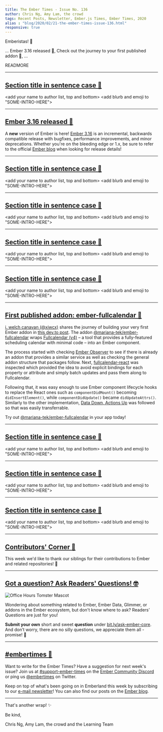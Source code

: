 ```yaml
---
title: The Ember Times - Issue No. 136
author: Chris Ng, Amy Lam, the crowd
tags: Recent Posts, Newsletter, Ember.js Times, Ember Times, 2020
alias : "blog/2020/02/21-the-ember-times-issue-136.html"
responsive: true
---
```


<SAYING-HELLO-IN-YOUR-FAVORITE-LANGUAGE> Emberistas! 🐹

<SOME-INTRO-HERE-TO-KEEP-THEM-SUBSCRIBERS-READING>
...
Ember 3.16 released 🚀,
Check out the journey to your first published addon 📅,
...

READMORE

---

## [Section title in sentence case 🐹](#section-url)

<change section title emoji>
<consider adding some bold to your paragraph>

<add your name to author list, top and bottom>
<add blurb and emoji to "SOME-INTRO-HERE">

---

## [Ember 3.16 released 🚀](https://blog.emberjs.com/2020/02/12/ember-3-16-released.html)

A **new** version of Ember is here! [Ember 3.16](https://blog.emberjs.com/2020/02/12/ember-3-16-released.html) is an incremental, backwards compatible release with bugfixes, performance improvements, and minor deprecations. Whether you're on the bleeding edge or 1.x, be sure to refer to the official [Ember blog](https://blog.emberjs.com/tags/releases.html) when looking for release details!

---

## [Section title in sentence case 🐹](#section-url)

<change section title emoji>
<consider adding some bold to your paragraph>

<add your name to author list, top and bottom>
<add blurb and emoji to "SOME-INTRO-HERE">

---

## [Section title in sentence case 🐹](#section-url)

<change section title emoji>
<consider adding some bold to your paragraph>

<add your name to author list, top and bottom>
<add blurb and emoji to "SOME-INTRO-HERE">

---

## [Section title in sentence case 🐹](#section-url)

<change section title emoji>
<consider adding some bold to your paragraph>

<add your name to author list, top and bottom>
<add blurb and emoji to "SOME-INTRO-HERE">

---

## [Section title in sentence case 🐹](#section-url)

<change section title emoji>
<consider adding some bold to your paragraph>

<add your name to author list, top and bottom>
<add blurb and emoji to "SOME-INTRO-HERE">

---

## [First published addon: ember-fullcalendar 📅](https://dev.to/xiwcx/i-published-my-first-ember-addon-138c)

[i. welch canavan (@xiwcx)](https://github.com/xiwcx) shares the journey of building your very first Ember addon in [this dev.to post](https://dev.to/xiwcx/i-published-my-first-ember-addon-138c). The addon [@mariana-tek/ember-fullcalendar](https://github.com/Mariana-Tek/ember-fullcalendar) wraps [Fullcalendar (v4)](https://fullcalendar.io/) – a tool that provides a fully-featured scheduling calendar with minimal code – into an Ember component. 

The process started with checking [Ember Observer](https://emberobserver.com/) to see if there is already an addon that provides a similar service as well as checking the general addon structure that packages follow. Next, [fullcalendar-react](https://github.com/fullcalendar/fullcalendar-react) was inspected which provided the idea to avoid explicit bindings for each property or attribute and simply batch updates and pass them along to Fullcalendar.

<!-- alex ignore easy -->
Following that, it was easy enough to use Ember component lifecycle hooks to replace the React ones such as `componentDidMount()` becoming `didInsertElement()`, while `componentDidUpdate()` became `didUpdateAttrs()`. Similarly to the other implementation, [Data Down, Actions Up](https://dockyard.com/blog/2015/10/14/best-practices-data-down-actions-up) was followed so that was easily transferrable.

Try out [@mariana-tek/ember-fullcalendar](https://github.com/Mariana-Tek/ember-fullcalendar) in your app today!

---

## [Section title in sentence case 🐹](#section-url)

<change section title emoji>
<consider adding some bold to your paragraph>

<add your name to author list, top and bottom>
<add blurb and emoji to "SOME-INTRO-HERE">

---

## [Section title in sentence case 🐹](#section-url)

<change section title emoji>
<consider adding some bold to your paragraph>

<add your name to author list, top and bottom>
<add blurb and emoji to "SOME-INTRO-HERE">

---

## [Section title in sentence case 🐹](#section-url)

<change section title emoji>
<consider adding some bold to your paragraph>

<add your name to author list, top and bottom>
<add blurb and emoji to "SOME-INTRO-HERE">

---

## [Contributors' Corner 👏](https://guides.emberjs.com/release/contributing/repositories/)

<p>This week we'd like to thank our siblings for their contributions to Ember and related repositories! 💖</p>

---

## [Got a question? Ask Readers' Questions! 🤓](https://docs.google.com/forms/d/e/1FAIpQLScqu7Lw_9cIkRtAiXKitgkAo4xX_pV1pdCfMJgIr6Py1V-9Og/viewform)

<div class="blog-row">
  <img class="float-right small transparent padded" alt="Office Hours Tomster Mascot" title="Readers' Questions" src="/images/tomsters/officehours.png" />

  <p>Wondering about something related to Ember, Ember Data, Glimmer, or addons in the Ember ecosystem, but don't know where to ask? Readers’ Questions are just for you!</p>

  <p><strong>Submit your own</strong> short and sweet <strong>question</strong> under <a href="https://bit.ly/ask-ember-core" target="rq">bit.ly/ask-ember-core</a>. And don’t worry, there are no silly questions, we appreciate them all - promise! 🤞</p>
</div>

---

## [#embertimes 📰](https://blog.emberjs.com/tags/newsletter.html)

Want to write for the Ember Times? Have a suggestion for next week's issue? Join us at [#support-ember-times](https://discordapp.com/channels/480462759797063690/485450546887786506) on the [Ember Community Discord](https://discordapp.com/invite/zT3asNS) or ping us [@embertimes](https://twitter.com/embertimes) on Twitter.

Keep on top of what's been going on in Emberland this week by subscribing to our [e-mail newsletter](https://the-emberjs-times.ongoodbits.com/)! You can also find our posts on the [Ember blog](https://emberjs.com/blog/tags/newsletter.html).

---

That's another wrap! ✨

Be kind,

Chris Ng, Amy Lam, the crowd and the Learning Team
